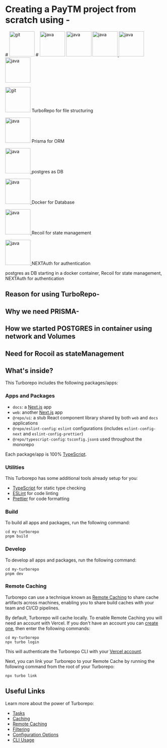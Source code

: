 # Creating a PayTM project from scratch using -


<p>
   # <img src="https://d2eip9sf3oo6c2.cloudfront.net/tags/images/000/001/358/square_480/turbo-logo.png" alt="git" width="80" height="80"/>
   # <img src="https://cdn.freelogovectors.net/wp-content/uploads/2022/01/prisma_logo-freelogovectors.net_.png" alt="java" width="80" height="80"/>
    <a href="https://www.postgresql.org/" target="_blank" rel="noreferrer"><img src="https://cdn.iconscout.com/icon/free/png-256/free-postgresql-11-1175122.png" alt="java" width="80" height="80"/></a> 
    <a href="https://www.docker.com/" target="_blank" rel="noreferrer"> <img src="https://w7.pngwing.com/pngs/219/411/png-transparent-docker-logo-kubernetes-microservices-cloud-computing-dockers-logo-text-logo-cloud-computing-thumbnail.png" alt="java" width="80" height="80"/> </a>
    <a href="https://recoiljs.org/" target="_blank" rel="noreferrer"> <img src="https://encrypted-tbn0.gstatic.com/images?q=tbn:ANd9GcTgyFAmQ6DqLk-j-XT_vBCzi7C-J5T3ipkeFC4G8S9qvQ&s" alt="java" width="80" height="80"/> </a>
    <a href="https://next-auth.js.org/" target="_blank" rel="noreferrer"> <img src="https://next-auth.js.org/img/social-media-card.png" alt="java" width="80" height="80"/> </a>
</p>

<p> <img src="https://d2eip9sf3oo6c2.cloudfront.net/tags/images/000/001/358/square_480/turbo-logo.png" alt="git" width="80" height="80"/> TurboRepo for file structuring </p>

<p><img src="https://cdn.freelogovectors.net/wp-content/uploads/2022/01/prisma_logo-freelogovectors.net_.png" alt="java" width="80" height="80"/> Prisma for ORM </p>

<p><a href="https://www.postgresql.org/" target="_blank" rel="noreferrer"> <img src="https://cdn.iconscout.com/icon/free/png-256/free-postgresql-11-1175122.png" alt="java" width="80" height="80"/> </a>  postgres as DB </p>

<p><a href="https://www.docker.com/" target="_blank" rel="noreferrer"> <img src="https://w7.pngwing.com/pngs/219/411/png-transparent-docker-logo-kubernetes-microservices-cloud-computing-dockers-logo-text-logo-cloud-computing-thumbnail.png" alt="java" width="80" height="80"/> </a>  Docker for Database </p>

<p><a href="https://recoiljs.org/" target="_blank" rel="noreferrer"> <img src="https://encrypted-tbn0.gstatic.com/images?q=tbn:ANd9GcTgyFAmQ6DqLk-j-XT_vBCzi7C-J5T3ipkeFC4G8S9qvQ&s" alt="java" width="80" height="80"/> </a>  Recoil for state management </p>

<p><a href="https://next-auth.js.org/" target="_blank" rel="noreferrer"> <img src="https://next-auth.js.org/img/social-media-card.png" alt="java" width="80" height="80"/> </a>  NEXTAuth for authentication </p>


postgres as DB starting in a docker container, Recoil for state management,
NEXTAuth for authentication

## Reason for using TurboRepo-

## Why we need PRISMA-

## How we started POSTGRES in container using network and Volumes

## Need for Rocoil as stateManagement



## What's inside?

This Turborepo includes the following packages/apps:

### Apps and Packages

- `docs`: a [Next.js](https://nextjs.org/) app
- `web`: another [Next.js](https://nextjs.org/) app
- `@repo/ui`: a stub React component library shared by both `web` and `docs` applications
- `@repo/eslint-config`: `eslint` configurations (includes `eslint-config-next` and `eslint-config-prettier`)
- `@repo/typescript-config`: `tsconfig.json`s used throughout the monorepo

Each package/app is 100% [TypeScript](https://www.typescriptlang.org/).

### Utilities

This Turborepo has some additional tools already setup for you:

- [TypeScript](https://www.typescriptlang.org/) for static type checking
- [ESLint](https://eslint.org/) for code linting
- [Prettier](https://prettier.io) for code formatting

### Build

To build all apps and packages, run the following command:

```
cd my-turborepo
pnpm build
```

### Develop

To develop all apps and packages, run the following command:

```
cd my-turborepo
pnpm dev
```

### Remote Caching

Turborepo can use a technique known as [Remote Caching](https://turbo.build/repo/docs/core-concepts/remote-caching) to share cache artifacts across machines, enabling you to share build caches with your team and CI/CD pipelines.

By default, Turborepo will cache locally. To enable Remote Caching you will need an account with Vercel. If you don't have an account you can [create one](https://vercel.com/signup), then enter the following commands:

```
cd my-turborepo
npx turbo login
```

This will authenticate the Turborepo CLI with your [Vercel account](https://vercel.com/docs/concepts/personal-accounts/overview).

Next, you can link your Turborepo to your Remote Cache by running the following command from the root of your Turborepo:

```
npx turbo link
```

## Useful Links

Learn more about the power of Turborepo:

- [Tasks](https://turbo.build/repo/docs/core-concepts/monorepos/running-tasks)
- [Caching](https://turbo.build/repo/docs/core-concepts/caching)
- [Remote Caching](https://turbo.build/repo/docs/core-concepts/remote-caching)
- [Filtering](https://turbo.build/repo/docs/core-concepts/monorepos/filtering)
- [Configuration Options](https://turbo.build/repo/docs/reference/configuration)
- [CLI Usage](https://turbo.build/repo/docs/reference/command-line-reference)
